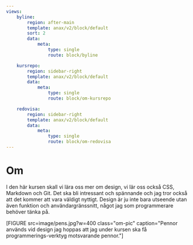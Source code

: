 ```yaml
---
views:
    byline:
        region: after-main
        template: anax/v2/block/default
        sort: 2
        data:
            meta:
                type: single
                route: block/byline

    kursrepo:
        region: sidebar-right
        template: anax/v2/block/default
        data:
            meta:
                type: single
                route: block/om-kursrepo

    redovisa:
        region: sidebar-right
        template: anax/v2/block/default
        data:
            meta:
                type: single
                route: block/om-redovisa
---
```

Om
=========================

I den här kursen skall vi lära oss mer om design, vi lär oss också CSS, Markdown och Git. Det ska bli intressant och spännande och jag tror också att det kommer att vara väldigt nyttigt. Design är ju inte bara utseende utan även funktion och användargränssnitt, något jag som programmerare behöver tänka på.

[FIGURE src=image/pens.jpg?w=400 class="om-pic" caption="Pennor används vid design jag hoppas att jag under kursen ska få programmerings-verktyg motsvarande pennor."]
